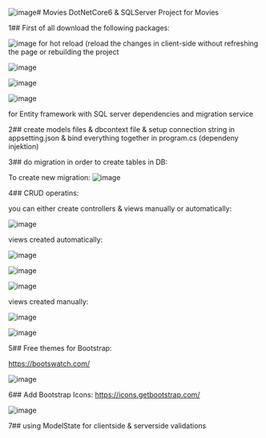 ![image](https://github.com/Sumaya-Ali/Movies/assets/52631071/b3f46269-6f91-4596-8ce6-6f3047c993fa)# Movies
DotNetCore6 &amp; SQLServer Project for Movies

1## First of all download the following packages:

![image](https://github.com/Sumaya-Ali/Movies/assets/52631071/b860783e-084d-4e0f-a016-100d32bb20f2)
for hot reload (reload the changes in client-side without refreshing the page or rebuilding the project

![image](https://github.com/Sumaya-Ali/Movies/assets/52631071/5d19cbe0-b076-4cb8-886d-b8ea4c6c1cbf)

![image](https://github.com/Sumaya-Ali/Movies/assets/52631071/d49b9c0b-801a-4fd7-9954-cef1edd938e3)

![image](https://github.com/Sumaya-Ali/Movies/assets/52631071/d7b87799-75fa-40ca-a416-c8f66ef21cca)

for Entity framework with SQL server dependencies and migration service  

2## create models files & dbcontext file & setup connection string in appsetting.json & bind everything together in program.cs (dependeny injektion)

3## do migration in order to create tables in DB:

To create new migration:
![image](https://github.com/Sumaya-Ali/Movies/assets/52631071/882d1c9e-0e6e-42d5-96d6-a79fb4d8ae94)

4## CRUD operatins:

you can either create controllers & views manually or automatically:

![image](https://github.com/Sumaya-Ali/Movies/assets/52631071/eaf6a56e-1b0a-4c9a-84ee-1def6c51a69e)

views created automatically:

![image](https://github.com/Sumaya-Ali/Movies/assets/52631071/99d6584a-4a45-406e-9b5c-8aa8883a8a01)

![image](https://github.com/Sumaya-Ali/Movies/assets/52631071/6f1fdffe-c7ed-4a0c-83f6-60bfff1eb2e2)

![image](https://github.com/Sumaya-Ali/Movies/assets/52631071/687e0792-6774-4cd3-bcca-4faf64a005a3)

views created manually:

![image](https://github.com/Sumaya-Ali/Movies/assets/52631071/5de98533-5bfb-4047-ac4f-d7565c1991b6)

![image](https://github.com/Sumaya-Ali/Movies/assets/52631071/1e6980c2-cbb5-4339-a2a0-301ce9d51293)

5## Free themes for Bootstrap:

https://bootswatch.com/

![image](https://github.com/Sumaya-Ali/Movies/assets/52631071/055966b9-b048-43b0-90ac-b258b58f4337)

6## Add Bootstrap Icons:
https://icons.getbootstrap.com/

![image](https://github.com/Sumaya-Ali/Movies/assets/52631071/7959bd7e-dd6e-45ef-903d-7407ae64379e)

7## using ModelState for clientside & serverside validations

















